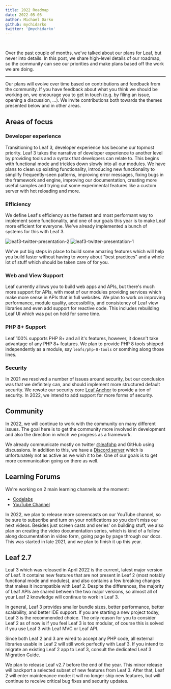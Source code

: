 ```yaml
---
title: 2022 Roadmap
date: 2022-05-05
author: Michael Darko
github: mychidarko
twitter: '@mychidarko'
---
```


<img src="https://user-images.githubusercontent.com/26604242/166827277-ced6c437-5b9b-47be-84b1-3516547da08a.jpg" style="border-radius: 8px; margin-bottom: 15px;" alt="" />

<p>Over the past couple of months, we've talked about our plans for Leaf, but never into details. In this post, we share high-level details of our roadmap, so the community can see our priorities and make plans based off the work we are doing.</p>

---

Our plans will evolve over time based on contributions and feedback from the community. If you have feedback about what you think we should be working on, we encourage you to get in touch (e.g. by filing an issue, opening a discussion, ...). We invite contributions both towards the themes presented below and in other areas.

## Areas of focus

### Developer experience

Transitioning to Leaf 3, developer experience has become our topmost priority. Leaf 3 takes the narrative of developer experience to another level by providing tools and a syntax that developers can relate to. This begins with functional mode and trickles down slowly into all our modules. We have plans to clean up existing functionality, introducing new functionality to simplify frequently-seen patterns, improving error messages, fixing bugs in the framework and engine, improving our documentation, creating more useful samples and trying out some experimental features like a custom server with hot reloading and more.

### Efficiency

We define Leaf's efficiency as the fastest and most performant way to implement some functionality, and one of our goals this year is to make Leaf more efficient for everyone. We've already implemented a bunch of systems for this with Leaf 3.

![leaf3-twitter-presentation-2](https://user-images.githubusercontent.com/26604242/166832847-3cf642ca-7e04-4c25-8625-628569a470ad.jpg)
![leaf3-twitter-presentation-1](https://user-images.githubusercontent.com/26604242/166832883-c2c429a5-990c-49d1-8637-3b1d3777ea29.jpg)

We've put big steps in place to build some amazing features which will help you build faster without having to worry about "best practices" and a whole lot of stuff which should be taken care of for you.

### Web and View Support

Leaf currently allows you to build web apps and APIs, but there's much more support for APIs, with most of our modules providing services which make more sense in APIs that in full websites. We plan to work on improving performance, module quality, accessibility, and consistency of Leaf view libraries and even add support for reactive code. This includes rebuilding Leaf UI which was put on hold for some time.

### PHP 8+ Support

Leaf 100% supports PHP 8+ and all it's features, however, it doesn't take advantage of any PHP 8+ features. We plan to provide PHP 8 tools shipped independently as a module, say `leafs/php-8-tools` or somthing along those lines.

### Security

In 2021 we resolved a number of issues around security, but our conclusion was that we definitely can, and should implement more structured default security. We rewote our security core [Leaf Anchor](https://leafphp.dev/modules/anchor/) to provide a ton of security. In 2022, we intend to add support for more forms of security.

## Community

In 2022, we will continue to work with the community on many different issues. The goal here is to get the community more involved in development and also the direction in which we progress as a framework.

We already communicate mostly on twitter [@leafphp](https://twitter.com/leafphp) and GitHub using discussions. In addition to this, we have a [Discord server](https://discord.gg/Pkrm9NJPE3) which is unfortunately not as active as we wish it to be. One of our goals is to get more communication going on there as well.

## Learning Forums

We're working on 2 main learning channels at the moment:

- [Codelabs](https://codelabs.leafphp.dev)
- [YouTube Channel](https://www.youtube.com/channel/UCllE-GsYy10RkxBUK0HIffw)

In 2022, we plan to release more screencasts on our YouTube channel, so be sure to subscribe and turn on your notifications so you don't miss our next videos. Besides just screen casts and series' on building stuff, we also plan on creating the video documentation series, which is kind of a follow along documentation in video form, going page by page through our docs. This was started in late 2021, and we plan to finish it up this year.

## Leaf 2.7

Leaf 3 which was released in April 2022 is the current, latest major version of Leaf. It contains new features that are not present in Leaf 2 (most notably functional mode and modules), and also contains a few breaking changes that makes it incompatible with Leaf 2. Despite the differences, the majority of Leaf APIs are shared between the two major versions, so almost all of your Leaf 2 knowledge will continue to work in Leaf 3.

In general, Leaf 3 provides smaller bundle sizes, better performance, better scalability, and better IDE support. If you are starting a new project today, Leaf 3 is the recommended choice. The only reason for you to consider Leaf 2 as of now is if you feel Leaf 3 is too modular, of course this is solved if you use Leaf 3 with Leaf MVC or Leaf API.

Since both Leaf 2 and 3 are wired to accept any PHP code, all external libraries usable in Leaf 2 will still work perfectly with Leaf 3. If you intend to migrate an existing Leaf 2 app to Leaf 3, consult the dedicated Leaf 3 Migration Guide.

We plan to release Leaf v2.7 before the end of the year. This minor release will backport a selected subset of new features from Leaf 3. After that, Leaf 2 will enter maintenance mode: it will no longer ship new features, but will continue to receive critical bug fixes and security updates.
